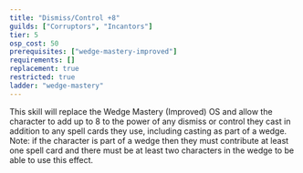```yaml
---
title: "Dismiss/Control +8"
guilds: ["Corruptors", "Incantors"]
tier: 5
osp_cost: 50
prerequisites: ["wedge-mastery-improved"]
requirements: []
replacement: true
restricted: true
ladder: "wedge-mastery"
---
```

This skill will replace the Wedge Mastery (Improved) OS and allow the character to add up to 8 to the power of any dismiss or control they cast in addition to any spell cards they use, including casting as part of a wedge. Note: if the character is part of a wedge then they must contribute at least one spell card and there must be at least two characters in the wedge to be able to use this effect.